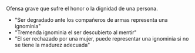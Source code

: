 Ofensa grave que sufre el honor o la dignidad de una persona.

- "Ser degradado ante los compañeros de armas representa una ignominia"
- "Tremenda ignominia el ser descubierto al mentir"
- "El ser rechazado por una mujer, puede representar una ignominia si no se tiene la madurez adecuada"